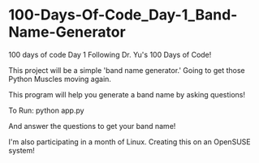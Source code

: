 # 100-Days-Of-Code_Day-1_Band-Name-Generator
 100 days of code Day 1
Following Dr. Yu's 100 Days of Code! 

This project will be a simple 'band name generator.' Going to get those Python Muscles moving again.

This program will help you generate a band name by asking questions! 

To Run:
python app.py

And answer the questions to get your band name! 

I'm also participating in a month of Linux. Creating this on an OpenSUSE system! 
